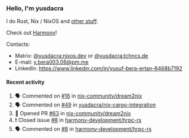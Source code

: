 ### Hello, I'm yusdacra

I do Rust, Nix / NixOS and [other stuff](https://yusdacra.gitlab.io/about).

Check out [Harmony](https://github.com/harmony-development)!

Contacts:
- Matrix: [@yusdacra:nixos.dev](https://matrix.to/#/@yusdacra:nixos.dev) or [@yusdacra:tchncs.de](https://matrix.to/#/@yusdacra:tchncs.de)
- E-mail: y.bera003.06@pm.me
- LinkedIn: https://www.linkedin.com/in/yusuf-bera-ertan-8468b7192

#### Recent activity

<!--START_SECTION:activity-->
1. 🗣 Commented on [#16](https://github.com/nix-community/dream2nix/issues/16) in [nix-community/dream2nix](https://github.com/nix-community/dream2nix)
2. 🗣 Commented on [#49](https://github.com/yusdacra/nix-cargo-integration/issues/49) in [yusdacra/nix-cargo-integration](https://github.com/yusdacra/nix-cargo-integration)
3. 💪 Opened PR [#63](https://github.com/nix-community/dream2nix/pull/63) in [nix-community/dream2nix](https://github.com/nix-community/dream2nix)
4. ❗️ Closed issue [#8](https://github.com/harmony-development/hrpc-rs/issues/8) in [harmony-development/hrpc-rs](https://github.com/harmony-development/hrpc-rs)
5. 🗣 Commented on [#8](https://github.com/harmony-development/hrpc-rs/issues/8) in [harmony-development/hrpc-rs](https://github.com/harmony-development/hrpc-rs)
<!--END_SECTION:activity-->
